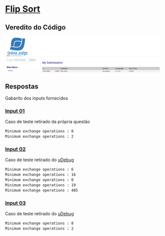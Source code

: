 # [Flip Sort](https://onlinejudge.org/external/103/10327.pdf)

## Veredito do Código

![Accepted](verdict.png)

## Respostas

Gabarito dos inputs fornecidos

### [Input 01](input1.txt)

Caso de teste retirado da própria questão

```txt
Minimum exchange operations : 0
Minimum exchange operations : 2
```

### [Input 02](input2.txt)

Caso de teste retirado do [uDebug](https://www.udebug.com/UVa/10327)

```txt
Minimum exchange operations : 6
Minimum exchange operations : 16
Minimum exchange operations : 0
Minimum exchange operations : 19
Minimum exchange operations : 485
```

### [Input 03](input3.txt)

Caso de teste retirado do [uDebug](https://www.udebug.com/UVa/10327)

```txt
Minimum exchange operations : 8
Minimum exchange operations : 2
```
